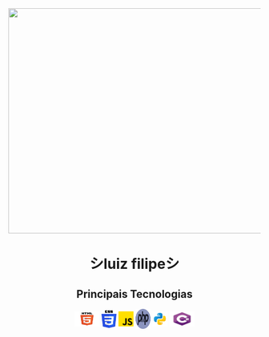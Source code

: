<div align="center"><img align="center" width="800" height="450" src="aesthetic-tokyo-with-cat-on-the-roof_800.gif"></div>

<div><h1 align="center">シluiz filipeシ</h1></div>
<div align="center">
  <h2>Principais Tecnologias</h2>
    <img align="center" width="50px" height="30px" src="html_icon">
    <img align="center" width="30px" height="35px" src="css_icon">
    <img width="30px" height="30px" align="center" src="javascript_icon.png">
    <img width="30px" height="40px" align="center" src="php_icon">
    <img align="center" width="30px" height="30px" src="python_icon">
    <img align="center" width="50px" height="30px" src="c_sharp_icon">
</div>
